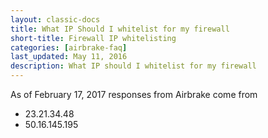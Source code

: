 ```yaml
---
layout: classic-docs
title: What IP Should I whitelist for my firewall
short-title: Firewall IP whitelisting
categories: [airbrake-faq]
last_updated: May 11, 2016
description: What IP should I whitelist for my firewall
---
```


As of February 17, 2017 responses from Airbrake come from

- 23.21.34.48 
- 50.16.145.195
